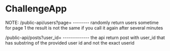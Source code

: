 # ChallengeApp

NOTE:
/public-api/users?page=   -------- randomly return users sometime for page 1 the result is not the same if you call it  again after several minutes

/public-api/posts?user_id=    ------------- the api return post with user_id that has substring of the provided user id and not the exact userid
